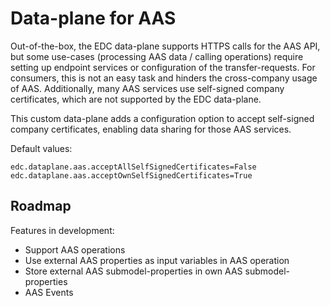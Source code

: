 # Data-plane for AAS

Out-of-the-box, the EDC data-plane supports HTTPS calls for the AAS API, but some use-cases (processing AAS data / calling operations) require setting up endpoint services or configuration of the transfer-requests. For consumers, this is not an easy task and hinders the cross-company usage of AAS.
Additionally, many AAS services use self-signed company certificates, which are not supported by the EDC data-plane.

This custom data-plane adds a configuration option to accept self-signed company certificates, enabling data sharing for those AAS services.

Default values:

`edc.dataplane.aas.acceptAllSelfSignedCertificates=False`
`edc.dataplane.aas.acceptOwnSelfSignedCertificates=True`
## Roadmap

Features in development:

- Support AAS operations
- Use external AAS properties as input variables in AAS operation
- Store external AAS submodel-properties in own AAS submodel-properties
- AAS Events

